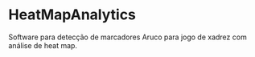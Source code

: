 # HeatMapAnalytics
Software para detecção de marcadores Aruco para jogo de xadrez com análise de heat map.
